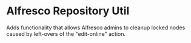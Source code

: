 Alfresco Repository Util
=================================

Adds functionality that allows Alfresco admins to cleanup locked nodes caused by left-overs of the "edit-online" action.   
